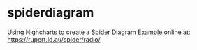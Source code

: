 # spiderdiagram
Using Highcharts to create a Spider Diagram
Example online at: https://rupert.id.au/spider/radio/

